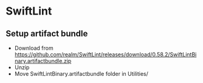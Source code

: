 #  SwiftLint

## Setup artifact bundle
- Download from https://github.com/realm/SwiftLint/releases/download/0.58.2/SwiftLintBinary.artifactbundle.zip
- Unzip 
- Move SwiftLintBinary.artifactbundle folder in Utilities/

